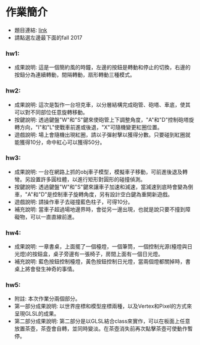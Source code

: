 # **作業簡介**
- 題目連結: [link](http://web.cse.ttu.edu.tw/jmchen/cg.htm)
- 請點選左邊最下面的fall 2017
### hw1:
- 成果說明: 這是一個簡約風的時鐘，左邊的按鈕是轉動和停止的切換，右邊的按鈕分為連續轉動，間隔轉動，扇形轉動三種模式。
### hw2:
- 成果說明: 這次是製作一台坦克車，以分層結構完成砲管、砲塔、車底，使其可以對不同部位任意旋轉移動。
- 按鍵說明: 透過鍵盤"W"和"S"鍵來使砲管上下調整角度，"A"和"D"控制砲塔旋轉方向，"I"和"L"使戰車前進或後退，"X"可隨機變更紅圈位置。
- 遊戲說明: 場上會隨機出現紅圈，請以子彈射擊以獲得分數。只要碰到紅圈就能獲得10分，命中紅心可以獲得50分。
### hw3:
- 成果說明: 一台在網路上抓的obj車子模型，模擬車子移動，可前進後退及轉彎。另設置許多圓柱體，以進行矩形對圓形的碰撞偵測。
- 按鍵說明: 透過鍵盤"W"和"S"鍵來讓車子加速和減速，當減速到底時會變為倒車，"A"和"D"是控制車子旋轉角度，另有設計空白鍵為重開新遊戲。
- 遊戲說明: 請操作車子去碰撞藍色柱子，可得10分。
- 補充說明: 當車子超過場地邊界時，會從另一邊出現，也就是說只要不撞到障礙物，可以一直直線前進。
### hw4:
- 成果說明: 一章書桌，上面擺了一個檯燈，一個筆筒，一個控制光源(檯燈與日光燈)的按鈕盒，桌子旁邊有一張椅子，房間上面有一個日光燈。
- 補充說明: 藍色按鈕控制檯燈，黃色按鈕控制日光燈，當兩個燈都關掉時，書桌上將會發生神奇的事情。
### hw5:
- 附註: 本次作業分兩個部分。
- 第一部分成果說明: 以世界座標和模型座標兩種，以及Vertex和Pixel的方式來呈現GLSL的成果。
- 第二部分成果說明: 第二部分是以GLSL結合class來實作，可以在板面上任意放置茶壺，茶壺會自轉，並同時變淡。在茶壺消失前再次點擊茶壺可使動作暫停。